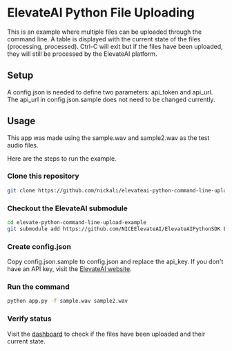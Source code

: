 # ElevateAI Python File Uploading

This is an example where multiple files can be uploaded through the command line. A table is displayed with the current state of the files (processing, processed). Ctrl-C will exit but if the files have been uploaded, they will still be processed by the ElevateAI platform.

## Setup

A config.json is needed to define two parameters: api_token and api_url. The api_url in config.json.sample does not need to be changed currently.

## Usage

This app was made using the sample.wav and sample2.wav as the test audio files.

Here are the steps to run the example.

### Clone this repository

```sh
git clone https://github.com/nickali/elevateai-python-command-line-upload-example.git
```

### Checkout the ElevateAI submodule
```sh
cd elevate-python-command-line-upload-example
git submodule add https://github.com/NICEElevateAI/ElevateAIPythonSDK ElevateAIPythonSDK
```

### Create config.json

Copy config.json.sample to config.json and replace the api_key. If you don't have an API key, visit the [ElevateAI website](https://www.elevateai.com).

### Run the command
```sh
python app.py -f sample.wav sample2.wav
```

### Verify status

Visit the [dashboard](https://app.elevateai.com/Interactions) to check if the files have been uploaded and their current state.
